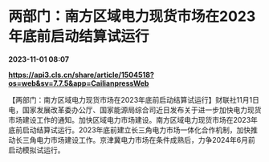 # 两部门：南方区域电力现货市场在2023年底前启动结算试运行

**2023-11-01 08:07**

**https://api3.cls.cn/share/article/1504518?os=web&sv=7.7.5&app=CailianpressWeb**

【两部门：南方区域电力现货市场在2023年底前启动结算试运行】财联社11月1日电，国家发展改革委办公厅、国家能源局综合司近日发布关于进一步加快电力现货市场建设工作的通知。加快区域电力市场建设。南方区域电力现货市场在2023年底前启动结算试运行。2023年底前建立长三角电力市场一体化合作机制，加快推动长三角电力市场建设工作。京津冀电力市场在条件成熟后，力争2024年6月前启动模拟试运行。
